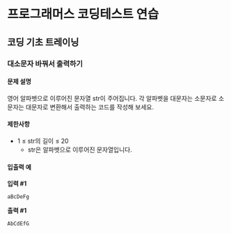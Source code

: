 # 프로그래머스 코딩테스트 연습

## 코딩 기초 트레이닝

### 대소문자 바꿔서 출력하기

#### 문제 설명

영어 알파벳으로 이루어진 문자열 str이 주어집니다. 각 알파벳을 대문자는 소문자로 소문자는 대문자로 변환해서 출력하는 코드를 작성해 보세요.

#### 제한사항

- 1 ≤ str의 길이 ≤ 20
    - str은 알파벳으로 이루어진 문자열입니다.

#### 입출력 예

**입력 #1**
```
aBcDeFg
```

**출력 #1**
```
AbCdEfG
```